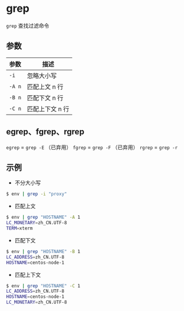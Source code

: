 # grep

`grep` 查找过滤命令

## 参数

| 参数   | 描述            |
| ------ | --------------- |
| `-i`   | 忽略大小写      |
| `-A n` | 匹配上文 n 行   |
| `-B n` | 匹配下文 n 行   |
| `-C n` | 匹配上下文 n 行 |

## egrep、fgrep、rgrep

`egrep` = `grep -E` （已弃用）
`fgrep` = `grep -F` （已弃用）
`rgrep` = `grep -r`

## 示例

* 不分大小写

```bash
$ env | grep -i "proxy"
```

* 匹配上文

```bash
$ env | grep "HOSTNAME" -A 1
LC_MONETARY=zh_CN.UTF-8
TERM=xterm
```

* 匹配下文

```bash
$ env | grep "HOSTNAME" -B 1
LC_ADDRESS=zh_CN.UTF-8
HOSTNAME=centos-node-1
```

* 匹配上下文

```bash
$ env | grep "HOSTNAME" -C 1
LC_ADDRESS=zh_CN.UTF-8
HOSTNAME=centos-node-1
LC_MONETARY=zh_CN.UTF-8
```